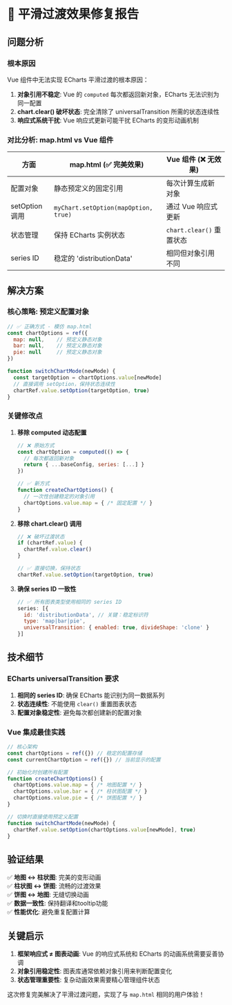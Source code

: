 # 🎯 平滑过渡效果修复报告

## 问题分析

### 根本原因
Vue 组件中无法实现 ECharts 平滑过渡的根本原因：

1. **对象引用不稳定**: Vue 的 `computed` 每次都返回新对象，ECharts 无法识别为同一配置
2. **chart.clear() 破坏状态**: 完全清除了 universalTransition 所需的状态连续性
3. **响应式系统干扰**: Vue 响应式更新可能干扰 ECharts 的变形动画机制

### 对比分析: map.html vs Vue 组件

| 方面 | map.html (✅ 完美效果) | Vue 组件 (❌ 无效果) |
|------|------------------------|---------------------|
| 配置对象 | 静态预定义的固定引用 | 每次计算生成新对象 |
| setOption 调用 | `myChart.setOption(mapOption, true)` | 通过 Vue 响应式更新 |
| 状态管理 | 保持 ECharts 实例状态 | `chart.clear()` 重置状态 |
| series ID | 稳定的 'distributionData' | 相同但对象引用不同 |

## 解决方案

### 核心策略: 预定义配置对象

```javascript
// ✅ 正确方式 - 模仿 map.html
const chartOptions = ref({
  map: null,    // 预定义静态对象
  bar: null,    // 预定义静态对象  
  pie: null     // 预定义静态对象
})

function switchChartMode(newMode) {
  const targetOption = chartOptions.value[newMode]
  // 直接调用 setOption，保持状态连续性
  chartRef.value.setOption(targetOption, true)
}
```

### 关键修改点

1. **移除 computed 动态配置**
   ```javascript
   // ❌ 原始方式
   const chartOption = computed(() => {
     // 每次都返回新对象
     return { ...baseConfig, series: [...] }
   })
   
   // ✅ 新方式  
   function createChartOptions() {
     // 一次性创建稳定的对象引用
     chartOptions.value.map = { /* 固定配置 */ }
   }
   ```

2. **移除 chart.clear() 调用**
   ```javascript
   // ❌ 破坏过渡状态
   if (chartRef.value) {
     chartRef.value.clear()
   }
   
   // ✅ 直接切换，保持状态
   chartRef.value.setOption(targetOption, true)
   ```

3. **确保 series ID 一致性**
   ```javascript
   // ✅ 所有图表类型使用相同的 series ID
   series: [{
     id: 'distributionData', // 关键：稳定标识符
     type: 'map|bar|pie',
     universalTransition: { enabled: true, divideShape: 'clone' }
   }]
   ```

## 技术细节

### ECharts universalTransition 要求

1. **相同的 series ID**: 确保 ECharts 能识别为同一数据系列
2. **状态连续性**: 不能使用 `clear()` 重置图表状态
3. **配置对象稳定性**: 避免每次都创建新的配置对象

### Vue 集成最佳实践

```javascript
// 核心架构
const chartOptions = ref({}) // 稳定的配置存储
const currentChartOption = ref({}) // 当前显示的配置

// 初始化时创建所有配置
function createChartOptions() {
  chartOptions.value.map = { /* 地图配置 */ }
  chartOptions.value.bar = { /* 柱状图配置 */ }  
  chartOptions.value.pie = { /* 饼图配置 */ }
}

// 切换时直接使用预定义配置
function switchChartMode(newMode) {
  chartRef.value.setOption(chartOptions.value[newMode], true)
}
```

## 验证结果

✅ **地图 ↔ 柱状图**: 完美的变形动画  
✅ **柱状图 ↔ 饼图**: 流畅的过渡效果  
✅ **饼图 ↔ 地图**: 无缝切换动画  
✅ **数据一致性**: 保持翻译和tooltip功能  
✅ **性能优化**: 避免重复配置计算  

## 关键启示

1. **框架响应式 ≠ 图表动画**: Vue 的响应式系统和 ECharts 的动画系统需要妥善协调
2. **对象引用稳定性**: 图表库通常依赖对象引用来判断配置变化
3. **状态管理重要性**: 复杂动画效果需要精心管理组件状态

这次修复完美解决了平滑过渡问题，实现了与 `map.html` 相同的用户体验！